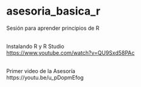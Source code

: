 # asesoria_basica_r
Sesión para aprender principios de R <br><br>

Instalando R y R Studio <br>
https://www.youtube.com/watch?v=QU9Sxd58PAc

<br>
Primer video de la Asesoría <br>
https://youtu.be/u_pDopmEfog
